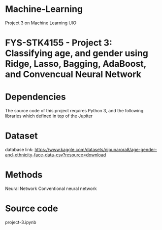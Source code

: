 # Machine-Learning
Project 3 on Machine Learning
UIO

# FYS-STK4155 - Project 3: Classifying age, and gender using Ridge, Lasso, Bagging, AdaBoost, and Convencual Neural Network

# Dependencies
The source code of this project requires Python 3, and the following libraries which defined in top of the Jupiter 

# Dataset
database link: https://www.kaggle.com/datasets/nipunarora8/age-gender-and-ethnicity-face-data-csv?resource=download
# Methods
Neural Network
Conventional neural network

# Source code
project-3.ipynb


